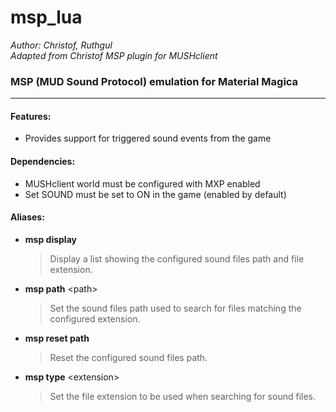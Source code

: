 # msp_lua

*Author: Christof, Ruthgul*<br />
*Adapted from Christof MSP plugin for MUSHclient*

### MSP (MUD Sound Protocol) emulation for Material Magica
---
#### Features:
* Provides support for triggered sound events from the game

#### Dependencies:
* MUSHclient world must be configured with MXP enabled
* Set SOUND must be set to ON in the game (enabled by default)

#### Aliases:
* **msp display**
  > Display a list showing the configured sound files path and file extension.

* **msp path** \<path>
  > Set the sound files path used to search for files matching the configured extension.

* **msp reset path**
  > Reset the configured sound files path.

* **msp type** \<extension>
  > Set the file extension to be used when searching for sound files.
